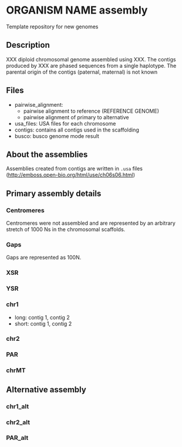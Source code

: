 # ORGANISM NAME assembly
Template repository for new genomes

## Description
XXX diploid chromosomal genome assembled using XXX. The contigs produced by XXX are phased sequences from a single haplotype. The parental origin of the contigs (paternal, maternal) is not known


## Files
- pairwise_alignment:
	- pairwise alignment to reference (REFERENCE GENOME)
	- pairwise alignment of primary to alternative
- usa_files: USA files for each chromosome
- contigs: contains all contigs used in the scaffolding
- busco: busco genome mode result 

## About the assemblies
Assemblies created from contigs are written in `.usa` files (http://emboss.open-bio.org/html/use/ch06s06.html)

## Primary assembly details

### Centromeres
Centromeres were not assembled and are represented by an arbitrary stretch of 1000 Ns in the chromosomal scaffolds.

### Gaps
Gaps are represented as 100N.

### XSR

### YSR

### chr1

- long: contig 1, contig 2 
- short: contig 1, contig 2

### chr2

### PAR

### chrMT


## Alternative assembly

### chr1_alt

### chr2_alt

### PAR_alt

